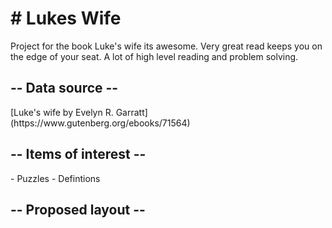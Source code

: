 <h1># Lukes Wife</h1>
Project for the book Luke's wife its awesome. Very great read keeps you on the edge of your seat. A lot of high level reading and problem solving. 

<h2>-- Data source --</h2>
[Luke's wife by Evelyn R. Garratt](https://www.gutenberg.org/ebooks/71564)

<h2>-- Items of interest --</h2>
- Puzzles
- Defintions

<h2>-- Proposed layout --</h2>


